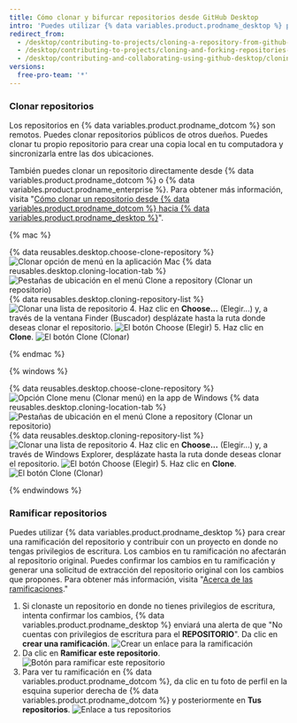 ```yaml
---
title: Cómo clonar y bifurcar repositorios desde GitHub Desktop
intro: 'Puedes utilizar {% data variables.product.prodname_desktop %} para clonar y ramificar los repositorios que están en {% data variables.product.prodname_dotcom %}.'
redirect_from:
  - /desktop/contributing-to-projects/cloning-a-repository-from-github-desktop
  - /desktop/contributing-to-projects/cloning-and-forking-repositories-from-github-desktop
  - /desktop/contributing-and-collaborating-using-github-desktop/cloning-and-forking-repositories-from-github-desktop
versions:
  free-pro-team: '*'
---
```

### Clonar repositorios
Los repositorios en {% data variables.product.prodname_dotcom %} son remotos.  Puedes clonar repositorios públicos de otros dueños. Puedes clonar tu propio repositorio para crear una copia local en tu computadora y sincronizarla entre las dos ubicaciones.

También puedes clonar un repositorio directamente desde {% data variables.product.prodname_dotcom %} o {% data variables.product.prodname_enterprise %}. Para obtener más información, visita "[Cómo clonar un repositorio desde {% data variables.product.prodname_dotcom %} hacia {% data variables.product.prodname_desktop %}](/desktop/guides/contributing-to-projects/cloning-a-repository-from-github-to-github-desktop/)".

{% mac %}

{% data reusables.desktop.choose-clone-repository %}
  ![Clonar opción de menú en la aplicación Mac](/assets/images/help/desktop/clone-file-menu-mac.png)
{% data reusables.desktop.cloning-location-tab %}
  ![Pestañas de ubicación en el menú Clone a repository (Clonar un repositorio)](/assets/images/help/desktop/choose-repository-location-mac.png)
{% data reusables.desktop.cloning-repository-list %}  
![Clonar una lista de repositorio](/assets/images/help/desktop/clone-a-repository-list-mac.png)
4. Haz clic en **Choose...** (Elegir...) y, a través de la ventana Finder (Buscador) desplázate hasta la ruta donde deseas clonar el repositorio. ![El botón Choose (Elegir)](/assets/images/help/desktop/clone-choose-button-mac.png)
5. Haz clic en **Clone**. ![El botón Clone (Clonar)](/assets/images/help/desktop/clone-button-mac.png)

{% endmac %}

{% windows %}

{% data reusables.desktop.choose-clone-repository %}
  ![Opción Clone menu (Clonar menú) en la app de Windows](/assets/images/help/desktop/clone-file-menu-windows.png)
{% data reusables.desktop.cloning-location-tab %}
  ![Pestañas de ubicación en el menú Clone a repository (Clonar un repositorio)](/assets/images/help/desktop/choose-repository-location-win.png)
{% data reusables.desktop.cloning-repository-list %}     
![Clonar una lista de repositorio](/assets/images/help/desktop/clone-a-repository-list-win.png)
4. Haz clic en **Choose...** (Elegir...) y, a través de Windows Explorer, desplázate hasta la ruta donde deseas clonar el repositorio. ![El botón Choose (Elegir)](/assets/images/help/desktop/clone-choose-button-win.png)
5. Haz clic en **Clone**. ![El botón Clone (Clonar)](/assets/images/help/desktop/clone-button-win.png)

{% endwindows %}

### Ramificar repositorios
Puedes utilizar {% data variables.product.prodname_desktop %} para crear una ramificación del repositorio y contribuir con un proyecto en donde no tengas privilegios de escritura. Los cambios en tu ramificación no afectarán al repositorio original. Puedes confirmar los cambios en tu ramificación y generar una solicitud de extracción del repositorio original con los cambios que propones. Para obtener más información, visita "[Acerca de las ramificaciones](/github/collaborating-with-issues-and-pull-requests/about-forks)."

1. Si clonaste un repositorio en donde no tienes privilegios de escritura, intenta confirmar los cambios, {% data variables.product.prodname_desktop %} enviará una alerta de que "No cuentas con privilegios de escritura para el **REPOSITORIO**". Da clic en **crear una ramificación**. ![Crear un enlace para la ramificación](/assets/images/help/desktop/create-a-fork.png)
3. Da clic en **Ramificar este repositorio**. ![Botón para ramificar este repositorio](/assets/images/help/desktop/fork-this-repo-button.png)
4. Para ver tu ramificación en {% data variables.product.prodname_dotcom %}, da clic en tu foto de perfil en la esquina superior derecha de {% data variables.product.prodname_dotcom %} y posteriormente en **Tus repositorios**. ![Enlace a tus repositorios](/assets/images/help/profile/your-repositories.png)
